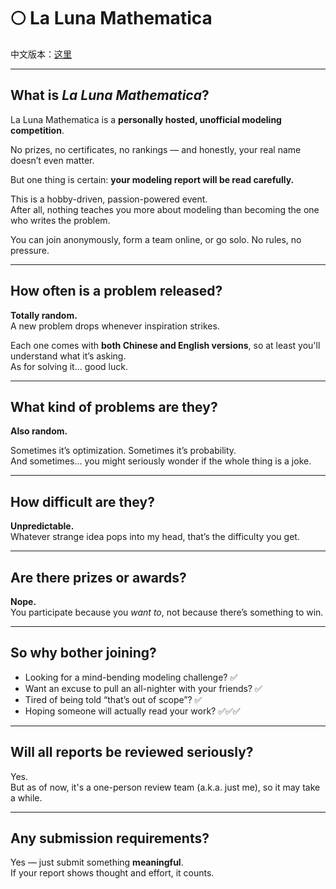 # 🌕 La Luna Mathematica

中文版本：[这里](README.md)

---

## What is *La Luna Mathematica*?

La Luna Mathematica is a **personally hosted, unofficial modeling competition**.

No prizes, no certificates, no rankings — and honestly, your real name doesn’t even matter.

But one thing is certain: **your modeling report will be read carefully.**

This is a hobby-driven, passion-powered event.  
After all, nothing teaches you more about modeling than becoming the one who writes the problem.

You can join anonymously, form a team online, or go solo. No rules, no pressure.

---

## How often is a problem released?

**Totally random.**  
A new problem drops whenever inspiration strikes.

Each one comes with **both Chinese and English versions**, so at least you'll understand what it’s asking.  
As for solving it... good luck.

---

## What kind of problems are they?

**Also random.**  

Sometimes it’s optimization. Sometimes it’s probability.  
And sometimes... you might seriously wonder if the whole thing is a joke.

---

## How difficult are they?

**Unpredictable.**  
Whatever strange idea pops into my head, that’s the difficulty you get.

---

## Are there prizes or awards?

**Nope.**  
You participate because you *want to*, not because there’s something to win.

---

## So why bother joining?

- Looking for a mind-bending modeling challenge? ✅  
- Want an excuse to pull an all-nighter with your friends? ✅  
- Tired of being told “that’s out of scope”? ✅  
- Hoping someone will actually read your work? ✅✅✅  

---

## Will all reports be reviewed seriously?

Yes.  
But as of now, it's a one-person review team (a.k.a. just me), so it may take a while.

---

## Any submission requirements?

Yes — just submit something **meaningful**.  
If your report shows thought and effort, it counts.
